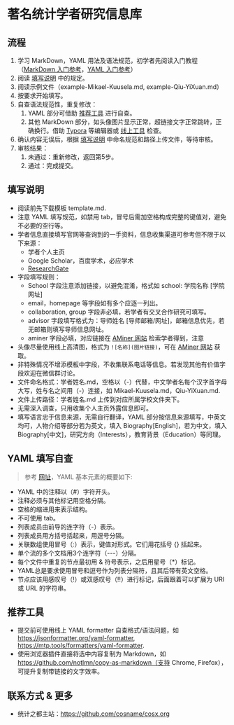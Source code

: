 # 著名统计学者研究信息库


## 流程

1. 学习 MarkDown，YAML 用法及语法规范，初学者先阅读入门教程（[MarkDown 入门参考](https://www.runoob.com/markdown/md-tutorial.html)，[YAML 入门参考](https://www.runoob.com/w3cnote/yaml-intro.html)）
2. 阅读 [填写说明](#填写说明) 中的规定。
3. 阅读示例文件（example-Mikael-Kuusela.md, example-Qiu-YiXuan.md）
4. 按要求开始填写。
5. 自查语法规范性，重复修改：
    1. YAML 部分可借助 [推荐工具](#推荐工具) 进行自查。
    2. 其他 MarkDown 部分，如头像图片显示正常，超链接文字正常跳转，正确换行。借助 [Typora](https://typora.io/) 等编辑器或 [线上工具](https://md.mzr.me/) 检查。
6. 确认内容无误后，根据 [填写说明](#填写说明) 中命名规范和路径上传文件，等待审核。
7. 审核结果：
    1. 未通过：重新修改，返回第5步。
    2. 通过：完成提交。



## 填写说明

- 阅读前先下载模板 template.md.
- 注意 YAML 填写规范，如禁用 tab，冒号后需加空格构成完整的键值对，避免不必要的空行等。
- 学者信息直接填写官网等查询到的一手资料，信息收集渠道可参考但不限于以下来源：
    - 学者个人主页
    - Google Scholar，百度学术，必应学术
    - [ResearchGate](https://www.researchgate.net/)
- 字段填写规则：
    - School 字段注意添加链接，以避免混淆，格式如 school: 学院名称 [学院网址]
    - email，homepage 等字段如有多个应逐一列出。
    - collaboration, group 字段非必填，若学者有交叉合作研究可填写。
    - advisor 字段填写格式为：导师姓名 [导师邮箱/网址]，邮箱信息优先，若无邮箱则填写导师信息网址。
    - aminer 字段必填，对应链接在 [AMiner 网站](https://www.aminer.org/) 检索学者得到，注意
- 头像尽量使用线上高清图，格式为 `![名称](图片链接)`，可在 [AMiner 网站](https://www.aminer.org/) 获取。
- 非特殊情况不增添模板中字段，不收集联系电话等信息。若发现其他有价值字段欢迎在微信群讨论。
- 文件命名格式：学者姓名.md，空格以（-）代替，中文学者名每个汉字首字母大写，姓与名之间用（-）连接，如 Mikael-Kuusela.md，Qiu-YiXuan.md.
- 文件上传路径：学者姓名.md 上传到对应所属学校文件夹下。
- 无需深入调查，只用收集个人主页外露信息即可。
- 填写语言忠于信息来源，无需自行翻译，YAML 部分按信息来源填写，中英文均可，人物介绍等部分若为英文，填入 Biography[English]，若为中文，填入 Biography[中文]，研究方向（Interests），教育背景（Education）等同理。



## YAML 填写自查

> 参考 [网址](https://www.tutorialspoint.com/yaml/yaml_basics.htm)，YAML 基本元素的概要如下:

- YAML 中的注释以（#）字符开头。
- 注释必须与其他标记用空格分隔。
- 空格的缩进用来表示结构。
- 不可使用 tab。
- 列表成员由前导的连字符（-）表示。
- 列表成员用方括号括起来，用逗号分隔。
- 关联数组使用冒号（:）表示，键值对形式。它们用花括号 {} 括起来。
- 单个流的多个文档用3个连字符（---）分隔。
- 每个文件中重复的节点最初用 & 符号表示，之后用星号（*）标记。
- YAML总是要求使用冒号和逗号作为列表分隔符，且其后带有英文空格。
- 节点应该用感叹号（!）或双感叹号（!!）进行标记，后面跟着可以扩展为 URI 或 URL 的字符串。



##  推荐工具

- 提交前可使用线上 YAML formatter 自查格式/语法问题，如 https://jsonformatter.org/yaml-formatter, https://mtp.tools/formatters/yaml-formatter.
- 使用浏览器插件直接将选中内容复制为 Markdown，如 https://github.com/notlmn/copy-as-markdown（支持 Chrome, Firefox），可提升复制带链接的文字效率。



## 联系方式 & 更多

- 统计之都主站：https://github.com/cosname/cosx.org

